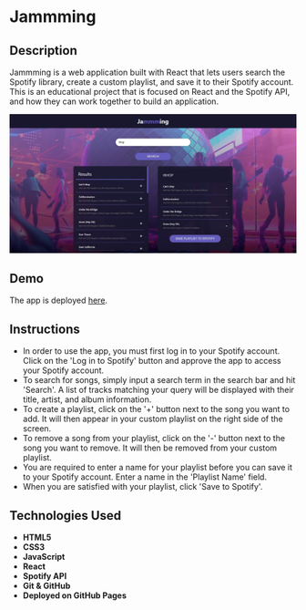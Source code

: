 # Jammming

## Description

Jammming is a web application built with React that lets users search the Spotify library, create a custom playlist, and save it to their Spotify account. This is an educational project that is focused on React and the Spotify API, and how they can work together to build an application.

![Jammming](./screenshots/screenshot.jpeg)

## Demo

The app is deployed [here](https://oaktec.github.io/jammming/).

## Instructions

- In order to use the app, you must first log in to your Spotify account. Click on the 'Log in to Spotify' button and approve the app to access your Spotify account.
- To search for songs, simply input a search term in the search bar and hit 'Search'. A list of tracks matching your query will be displayed with their title, artist, and album information.
- To create a playlist, click on the '+' button next to the song you want to add. It will then appear in your custom playlist on the right side of the screen.
- To remove a song from your playlist, click on the '-' button next to the song you want to remove. It will then be removed from your custom playlist.
- You are required to enter a name for your playlist before you can save it to your Spotify account. Enter a name in the 'Playlist Name' field.
- When you are satisfied with your playlist, click 'Save to Spotify'.

## Technologies Used

- **HTML5**
- **CSS3**
- **JavaScript**
- **React**
- **Spotify API**
- **Git & GitHub**
- **Deployed on GitHub Pages**

